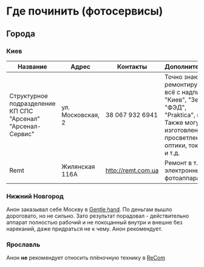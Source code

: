 # Где починить (фотосервисы)

## Города

### Киев

Название | Адрес | Контакты | Дополнительно
-------- | ----- | -------- | -------------
Структурное подразделение КП СПС "Арсенал" "Арсенал-Сервис"| ул. Московская, 2 | 38 067 932 6941 | Точно знаю, что ремонтируют всё с надписью "Киев", "Зенит", "ФЭД", "Praktica", и т.д. Также могут в изготовление и просветление оптики, токарку и т.д.
Remt | Жилянская 116А | http://remt.com.ua | Ремонт в т.ч. электронных фотоаппаратов

### Нижний Новгород

Анон заказывал себе Москву в [Gentle hand](https://vk.com/gentle_hand). По деньгам вышло дороговато, но не сильно. Зато результат порадовал - действительно аппарат полностью рабочий и не покоцанный внутри и внешне без нареканий, даже придраться не к чему. Анон рекомендует.

### Ярославль

Анон **не** рекомендует относить плёночную технику в [ReCom](http://recom.su/)
